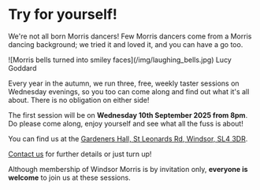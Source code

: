 Try for yourself!
=================

We're not all born Morris dancers! Few Morris dancers come from a Morris dancing 
background; we tried it and loved it, and you can have a go too.

<div class='photo-container-left'>
 ![Morris bells turned into smiley faces](/img/laughing_bells.jpg)
  <credit>Lucy Goddard</credit>
</div>

Every year in the autumn, we run three, free, weekly taster sessions on Wednesday evenings, so you too can come along and find out what it's all about.  There is no obligation on either side!

The first session will be on **Wednesday 10th September 2025 from 8pm**.  Do please come along, enjoy yourself and see what all the fuss is about!

You can find us at the [Gardeners Hall, St Leonards Rd, Windsor, SL4 3DR](https://www.google.co.uk/maps/place/Gardeners+Hall/@51.470932,-0.620298,16z).

[Contact us](/contact-us/) for further details or just turn up!

Although membership of Windsor Morris is by invitation only, 
**everyone is welcome** to join us at these sessions.


